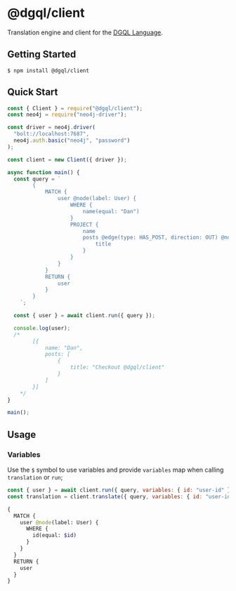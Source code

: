 # @dgql/client

Translation engine and client for the [DGQL Language](https://github.com/danstarns/dgql).

## Getting Started

```
$ npm install @dgql/client
```

## Quick Start

```js
const { Client } = require("@dgql/client");
const neo4j = require("neo4j-driver");

const driver = neo4j.driver(
  "bolt://localhost:7687",
  neo4j.auth.basic("neo4j", "password")
);

const client = new Client({ driver });

async function main() {
  const query = `
        {
            MATCH {
                user @node(label: User) {
                    WHERE {
                        name(equal: "Dan")
                    }
                    PROJECT {
                        name
                        posts @edge(type: HAS_POST, direction: OUT) @node(label: Post) {
                            title
                        }
                    }
                }
            }
            RETURN {
                user
            }
        }
    `;

  const { user } = await client.run({ query });

  console.log(user);
  /*
        [{
            name: "Dan",
            posts: [
                {
                    title: "Checkout @dgql/client"
                }
            ]
        }]
    */
}

main();
```

## Usage

### Variables

Use the `$` symbol to use variables and provide `variables` map when calling `translation` or `run`;

```js
const { user } = await client.run({ query, variables: { id: "user-id" } }); // OR
const translation = client.translate({ query, variables: { id: "user-id" } }); // OR
```

```graphql
{
  MATCH {
    user @node(label: User) {
      WHERE {
        id(equal: $id)
      }
    }
  }
  RETURN {
    user
  }
}
```
